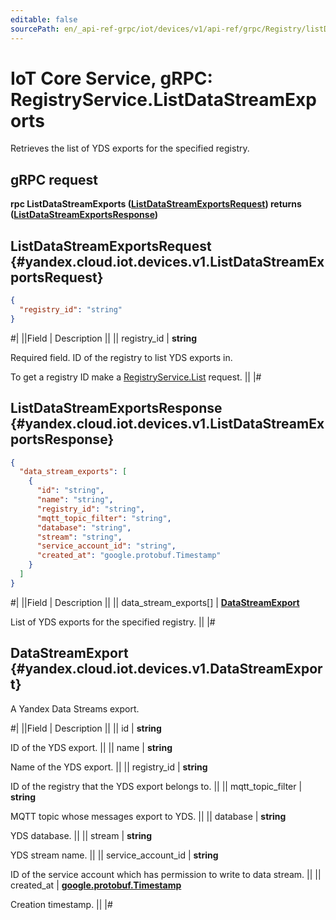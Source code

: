 ```yaml
---
editable: false
sourcePath: en/_api-ref-grpc/iot/devices/v1/api-ref/grpc/Registry/listDataStreamExports.md
---
```


# IoT Core Service, gRPC: RegistryService.ListDataStreamExports

Retrieves the list of YDS exports for the specified registry.

## gRPC request

**rpc ListDataStreamExports ([ListDataStreamExportsRequest](#yandex.cloud.iot.devices.v1.ListDataStreamExportsRequest)) returns ([ListDataStreamExportsResponse](#yandex.cloud.iot.devices.v1.ListDataStreamExportsResponse))**

## ListDataStreamExportsRequest {#yandex.cloud.iot.devices.v1.ListDataStreamExportsRequest}

```json
{
  "registry_id": "string"
}
```

#|
||Field | Description ||
|| registry_id | **string**

Required field. ID of the registry to list YDS exports in.

To get a registry ID make a [RegistryService.List](/docs/iot-core/api-ref/grpc/Registry/list#List) request. ||
|#

## ListDataStreamExportsResponse {#yandex.cloud.iot.devices.v1.ListDataStreamExportsResponse}

```json
{
  "data_stream_exports": [
    {
      "id": "string",
      "name": "string",
      "registry_id": "string",
      "mqtt_topic_filter": "string",
      "database": "string",
      "stream": "string",
      "service_account_id": "string",
      "created_at": "google.protobuf.Timestamp"
    }
  ]
}
```

#|
||Field | Description ||
|| data_stream_exports[] | **[DataStreamExport](#yandex.cloud.iot.devices.v1.DataStreamExport)**

List of YDS exports for the specified registry. ||
|#

## DataStreamExport {#yandex.cloud.iot.devices.v1.DataStreamExport}

A Yandex Data Streams export.

#|
||Field | Description ||
|| id | **string**

ID of the YDS export. ||
|| name | **string**

Name of the YDS export. ||
|| registry_id | **string**

ID of the registry that the YDS export belongs to. ||
|| mqtt_topic_filter | **string**

MQTT topic whose messages export to YDS. ||
|| database | **string**

YDS database. ||
|| stream | **string**

YDS stream name. ||
|| service_account_id | **string**

ID of the service account which has permission to write to data stream. ||
|| created_at | **[google.protobuf.Timestamp](https://developers.google.com/protocol-buffers/docs/reference/google.protobuf#timestamp)**

Creation timestamp. ||
|#